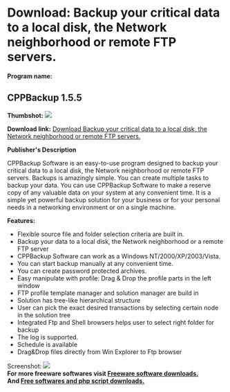 # Download: Backup your critical data to a local disk, the Network neighborhood or remote FTP servers.

**Program name:**

## CPPBackup 1.5.5

  
**Thumbshot:** ![](http://www.freewarefiles.com/screenshot/cppbackup_md.jpg)   
  
**Download link:** [Download Backup your critical data to a local disk, the Network neighborhood or remote FTP servers.](http://freesoftwares.boysofts.com/CPPBackup_program_19134.html)  
  


**Publisher's Description**  
  


CPPBackup Software is an easy-to-use program designed to backup your critical data to a local disk, the Network neighborhood or remote FTP servers. Backups is amazingly simple. You can create multiple tasks to backup your data. You can use CPPBackup Software to make a reserve copy of any valuable data on your system at any convenient time. It is a simple yet powerful backup solution for your business or for your personal needs in a networking environment or on a single machine. 

**Features:**

  * Flexible source file and folder selection criteria are built in. 
  * Backup your data to a local disk, the Network neighborhood or a remote FTP server 
  * CPPBackup Software can work as a Windows NT/2000/XP/2003/Vista. 
  * You can start backup manually at any convenient time. 
  * You can create password protected archives. 
  * Easy manipulate with profile: Drag & Drop the profile parts in the left window 
  * FTP profile template manager and solution manager are build in 
  * Solution has tree-like hierarchical structure 
  * User can pick the exact desired transactions by selecting certain node in the solution tree 
  * Integrated Ftp and Shell browsers helps user to select right folder for backup 
  * The log is supported. 
  * Schedule is available 
  * Drag&Drop files directly from Win Explorer to Ftp browser 

  
  
Screenshot: ![](http://www.freewarefiles.com/screenshot/cppbackup.jpg)   
**For more freeware softwares visit [Freeware software downloads.](http://freesoftwares.boysofts.com/)**   
**And [Free softwares and php script downloads.](http://www.boysofts.com/)**
